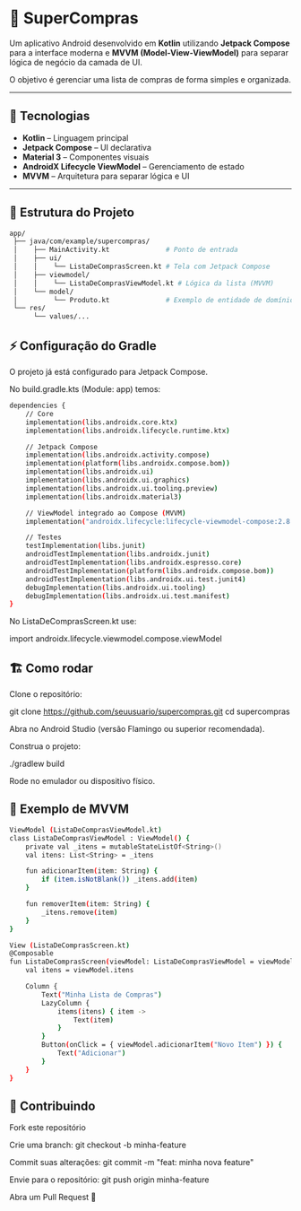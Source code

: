 # 🛒 SuperCompras  

Um aplicativo Android desenvolvido em **Kotlin** utilizando **Jetpack Compose** para a interface moderna e **MVVM (Model-View-ViewModel)** para separar lógica de negócio da camada de UI.  

O objetivo é gerenciar uma lista de compras de forma simples e organizada.  

---

## 📌 Tecnologias  

- **Kotlin** – Linguagem principal  
- **Jetpack Compose** – UI declarativa  
- **Material 3** – Componentes visuais  
- **AndroidX Lifecycle ViewModel** – Gerenciamento de estado  
- **MVVM** – Arquitetura para separar lógica e UI  

---

## 📂 Estrutura do Projeto  

```bash
app/
 ├── java/com/example/supercompras/
 │    ├── MainActivity.kt              # Ponto de entrada
 │    ├── ui/
 │    │    └── ListaDeComprasScreen.kt # Tela com Jetpack Compose
 │    ├── viewmodel/
 │    │    └── ListaDeComprasViewModel.kt # Lógica da lista (MVVM)
 │    └── model/
 │         └── Produto.kt              # Exemplo de entidade de domínio
 └── res/
      └── values/...

```

## ⚡ Configuração do Gradle

O projeto já está configurado para Jetpack Compose.

No build.gradle.kts (Module: app) temos:

```bash
dependencies {
    // Core
    implementation(libs.androidx.core.ktx)
    implementation(libs.androidx.lifecycle.runtime.ktx)

    // Jetpack Compose
    implementation(libs.androidx.activity.compose)
    implementation(platform(libs.androidx.compose.bom))
    implementation(libs.androidx.ui)
    implementation(libs.androidx.ui.graphics)
    implementation(libs.androidx.ui.tooling.preview)
    implementation(libs.androidx.material3)

    // ViewModel integrado ao Compose (MVVM)
    implementation("androidx.lifecycle:lifecycle-viewmodel-compose:2.8.6")

    // Testes
    testImplementation(libs.junit)
    androidTestImplementation(libs.androidx.junit)
    androidTestImplementation(libs.androidx.espresso.core)
    androidTestImplementation(platform(libs.androidx.compose.bom))
    androidTestImplementation(libs.androidx.ui.test.junit4)
    debugImplementation(libs.androidx.ui.tooling)
    debugImplementation(libs.androidx.ui.test.manifest)
}

```
No ListaDeComprasScreen.kt use:

import androidx.lifecycle.viewmodel.compose.viewModel

## 🏗️ Como rodar

Clone o repositório:

git clone https://github.com/seuusuario/supercompras.git
cd supercompras


Abra no Android Studio (versão Flamingo ou superior recomendada).

Construa o projeto:

./gradlew build


Rode no emulador ou dispositivo físico.

## 🧩 Exemplo de MVVM

```bash
ViewModel (ListaDeComprasViewModel.kt)
class ListaDeComprasViewModel : ViewModel() {
    private val _itens = mutableStateListOf<String>()
    val itens: List<String> = _itens

    fun adicionarItem(item: String) {
        if (item.isNotBlank()) _itens.add(item)
    }

    fun removerItem(item: String) {
        _itens.remove(item)
    }
}
```

```bash
View (ListaDeComprasScreen.kt)
@Composable
fun ListaDeComprasScreen(viewModel: ListaDeComprasViewModel = viewModel()) {
    val itens = viewModel.itens

    Column {
        Text("Minha Lista de Compras")
        LazyColumn {
            items(itens) { item ->
                Text(item)
            }
        }
        Button(onClick = { viewModel.adicionarItem("Novo Item") }) {
            Text("Adicionar")
        }
    }
}
```

## 🤝 Contribuindo

Fork este repositório

Crie uma branch: git checkout -b minha-feature

Commit suas alterações: git commit -m "feat: minha nova feature"

Envie para o repositório: git push origin minha-feature

Abra um Pull Request 🚀
